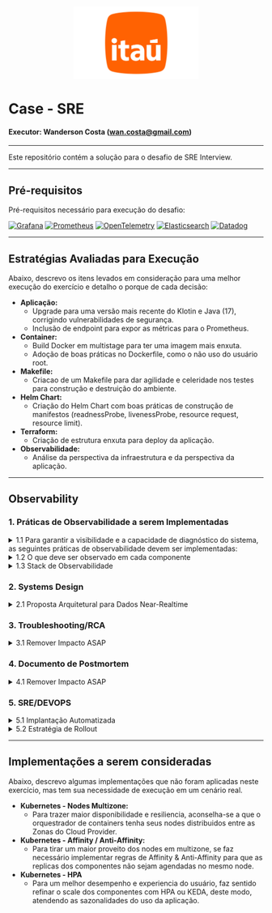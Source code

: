 <p align="center">
<img src="./img/itau.png" style="width:247px;height:143px;" />
</p>

# Case - SRE
#### Executor: Wanderson Costa (wan.costa@gmail.com)
---

Este repositório contém a solução para o desafio de SRE Interview.

---

## **Pré-requisitos**

Pré-requisitos necessário para execução do desafio:

[![Grafana](https://img.shields.io/badge/Grafana-D2691E?style=for-the-badge&logo=Grafana&logoColor=white)](https://grafana.com/)
[![Prometheus](https://img.shields.io/badge/Prometheus-CD853F?style=for-the-badge&logo=Prometheus&logoColor=white)](https://prometheus.io/)
[![OpenTelemetry](https://img.shields.io/badge/OpenTelemetry-1E90FF?style=for-the-badge&logo=OpenTelemetry&logoColor=white)](https://opentelemetry.io/)
[![Elasticsearch](https://img.shields.io/badge/Elasticsearch-A9A9A9?style=for-the-badge&logo=Elasticsearch&logoColor=white)](https://www.elastic.co/)
[![Datadog](https://img.shields.io/badge/Datadog-A020F0?style=for-the-badge&logo=Datadog&logoColor=white)](https://www.datadoghq.com/)

---

## **Estratégias Avaliadas para Execução**

Abaixo, descrevo os itens levados em consideração para uma melhor execução do exercício e detalho o porque de cada decisão:

* **Aplicação:**
    * Upgrade para uma versão mais recente do Klotin e Java (17), corrigindo vulnerabilidades de segurança.
    * Inclusão de endpoint para expor as métricas para o Prometheus.
* **Container:**
    * Build Docker em multistage para ter uma imagem  mais enxuta.
    * Adoção de boas práticas no Dockerfile, como o não uso do usuário root. 
* **Makefile:**
    * Criacao de um Makefile para dar agilidade e celeridade nos testes para construção e destruição do ambiente.
* **Helm Chart:**
    * Criação do Helm Chart com boas práticas de construção de manifestos (readnessProbe, livenessProbe, resource request, resource limit).
* **Terraform:**
    * Criação de estrutura enxuta para deploy da aplicação.
* **Observabilidade:**
    * Análise da perspectiva da infraestrutura e da perspectiva da aplicação.

--- 

## **Observability**

### **1. Práticas de Observabilidade a serem Implementadas**
<details>
<summary>1.1 Para garantir a visibilidade e a capacidade de diagnóstico do sistema, as seguintes práticas de observabilidade devem ser implementadas:</summary>

1. Logging:
   ```bash
   Coleta e armazenamento de logs estruturados para todas as camadas da aplicação.
   ```

2. Métricas:
   ```bash
   Coleta de métricas de infraestrutura e de aplicação para monitoramento de desempenho e saúde do sistema.
   ```
   
3. Tracing:
   ```bash
   Rastreamento distribuído para entender o fluxo das requisições através dos diferentes serviços.
   ```

4. Alerting:
   ```bash
   Configuração de alertas baseados em métricas e logs para detectar anomalias e problemas em tempo real.
   ```

5. Dashboards:
   ```bash
   Criação de painéis visuais para monitoramento em tempo real e análise histórica.
   ```
</details>
   

<details>
<summary>1.2 O que deve ser observado em cada componente</summary>

1. CDN:
   ```bash
   Métricas de infraestrutura: CPU, memória, uso de disco.
   Métricas de desempenho: Latência, taxa de transferência, taxa de erros.
   Logs: Acesso, erros, tráfego.
   ```

2. Object Storage:
   ```bash
   Métricas de infraestrutura: Uso de armazenamento, taxa de transferência.
   Métricas de desempenho: Latência de leitura/escrita, taxa de erros.
   Logs: Acesso, erros, operações de leitura/escrita.
   ```
   
3. BFF:
   ```bash
   Métricas de infraestrutura: CPU, memória, uso de disco.
   Métricas de desempenho: Tempo de resposta, taxa de erros, throughput.
   Logs: Requisições, erros, tempos de resposta.
   Tracing: Rastreamento de requisições.
   ```

4. API:
   ```bash
   Métricas de infraestrutura: CPU, memória, uso de disco.
   Métricas de desempenho: Tempo de resposta, taxa de erros, throughput.
   Logs: Requisições, erros, tempos de resposta.
   Tracing: Rastreamento de requisições.
   ```
   
5. Cache:
   ```bash
   Métricas de infraestrutura: Uso de memória, taxa de hit/miss.
   Métricas de desempenho: Latência de leitura/escrita, taxa de erros.
   Logs: Operações de cache, erros.
   ```
   
6. Banco de Dados:
   ```bash
   Métricas de infraestrutura: CPU, memória, uso de disco.
   Métricas de desempenho: Tempo de consulta, taxa de erros, throughput.
   Logs: Consultas, erros, tempos de execução.
   ```
   
</details>
              
   
<details>
<summary>1.3 Stack de Observabilidade</summary>

1. Prometheus:
   ```bash
   Para coleta e armazenamento de métricas. Escolhido por sua integração nativa com Kubernetes e sua capacidade de escalar.
   ```

2. Grafana:
   ```bash
   Para visualização de métricas e criação de dashboards. Escolhido por sua flexibilidade e integração com Prometheus.
   ```

3. ELK Stack (Elasticsearch, Logstash, Kibana):
   ```bash
   Para coleta, processamento e visualização de logs. Escolhido por sua capacidade de lidar com grandes volumes de dados e sua flexibilidade em consultas.
   ```

4. Jaeger:
   ```bash
   Para rastreamento distribuído. Escolhido por sua integração com OpenTracing e sua capacidade de fornecer visibilidade detalhada do fluxo de requisições.
   ```

5. Alertmanager:
   ```bash
   Para gerenciamento de alertas. Escolhido por sua integração com Prometheus e sua capacidade de rotear alertas para diferentes canais.
   ```

6. DataDog:
   ```bash
   Uma opção paga escolhido por oferecer integração simplificada para monitoramento de toda a stack (infraestrutura, aplicações e logs), além de alertas e visualizações.
   ```

</details>

### **2. Systems Design**
<details>
<summary>2.1 Proposta Arquitetural para Dados Near-Realtime</summary>

Para reduzir a defasagem de 3 horas na apresentação dos dados, podemos implementar uma arquitetura baseada em streaming de dados. 
A proposta é a seguinte:


1. Kafka:
   ```bash
   Utilizar o Apache Kafka como um barramento de eventos para capturar os dados de downloads em tempo real.
   ```

2. Stream Processing:
   ```bash
   Utilizar o Apache Flink ou Apache Kafka Streams para processar os dados em tempo real, realizando as transformações necessárias (agregação, classificação).
   ```

3. Banco de Dados em Tempo Real:
   ```bash
   Utilizar um banco de dados como o Apache Cassandra ou Amazon DynamoDB para armazenar os dados processados em tempo real.
   ```

4. API:
   ```bash
   Modificar a API para consultar o banco de dados em tempo real ao invés do banco de dados batch.
   ```

</details>

### **3. Troubleshooting/RCA**
<details>
<summary>3.1 Remover Impacto ASAP</summary>

1. Identificação do Gargalo:
   ```bash
   Utilizar o rastreamento distribuído (Jaeger) para identificar onde a latência está ocorrendo.
   ```

2. Cache Quente:
   ```bash
   Implementar um cache quente para os dados mais acessados, reduzindo a necessidade de consultas ao banco de dados.
   ```

3. Otimização de Consultas:
   ```bash
   Revisar e otimizar as consultas ao banco de dados para reduzir o tempo de resposta.
   ```
</details>

### **4. Documento de Postmortem**
<details>
<summary>4.1 Remover Impacto ASAP</summary>

**Título**: Aumento de Latência no Carregamento do Leaderboard
**Resumo**: Durante o período de pico de tráfego, foi observado um aumento significativo na latência do carregamento do Leaderboard, excedendo o SLO de 3 segundos.
**Causa Raiz**: O aumento na latência foi causado por consultas lentas ao banco de dados devido à falta de indexação adequada e ao aumento no volume de dados.

1. Ações Corretivas:
   ```bash
   Implementação de índices adequados no banco de dados.
   Adição de um cache quente para os dados mais acessados.
   Otimização das consultas ao banco de dados.
   ```

2. Ações Preventivas:
   ```bash
   Revisão periódica das consultas ao banco de dados.
   Implementação de alertas para monitorar a latência das consultas.
   Realização de testes de carga regulares.
   ```
</details>

### **5. SRE/DEVOPS**
<details>
<summary>5.1 Implantação Automatizada</summary>

1. CI/CD:
   ```bash
   Utilizar ferramentas como Jenkins, GitLab CI opara automatizar o pipeline de integração e entrega contínua.
   ```

2. Infraestrutura como Código
   ```bash
   Utilizar Terraform ou CloudFormation para gerenciar a infraestrutura de forma automatizada.
   ```

3. Orquestração de Containers:
   ```bash
   Utilizar Kubernetes para orquestrar a implantação e o scaling dos serviços.
   ```
</details>

<details>
<summary>5.2 Estratégia de Rollout</summary>

1. Canary Deployment:
   ```bash
   Implementar uma estratégia de Canary Deployment para liberar a nova funcionalidade 
   gradualmente para um pequeno grupo de usuários antes de liberar para todos.
   ```

2. Feature Flags:
   ```bash
   Utilizar feature flags para habilitar/desabilitar a funcionalidade de opt-in/opt-out sem a necessidade de reimplantação.
   ```

3. Rollback Automático:
   ```bash
   Configurar o pipeline de CI/CD para realizar rollback automático em caso de falha na implantação.
   ```
</details>


---

## **Implementações a serem consideradas**

Abaixo, descrevo algumas implementações que não foram aplicadas neste exercício, mas tem sua necessidade de execução em um cenário real.

* **Kubernetes - Nodes Multizone:**
    * Para trazer maior disponibilidade e resiliencia, aconselha-se a que o orquestrador de containers tenha seus nodes distribuidos entre as Zonas do Cloud Provider.
* **Kubernetes - Affinity / Anti-Affinity:**
    * Para tirar um maior proveito dos nodes em multizone, se faz necessário implementar regras de Affinity & Anti-Affinity para que as replicas dos componentes não sejam agendadas no mesmo node.
* **Kubernetes - HPA**
    * Para um melhor desempenho e experiencia do usuário, faz sentido refinar o scale dos componentes com HPA ou KEDA, deste modo, atendendo as sazonalidades do uso da aplicação.
